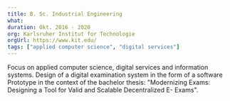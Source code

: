 ```yaml
---
title: B. Sc. Industrial Engineering
what:
duration: Okt. 2016 - 2020 
org: Karlsruher Institut for Technologie
orgUrl: https://www.kit.edu/
tags: ["applied computer science", "digital services"]
---
```


Focus on applied computer science, digital services and information systems. Design of a digital examination system in the form of a software Prototype in the context of the bachelor thesis: "Modernizing Exams: Designing a Tool for Valid and Scalable Decentralized E- Exams".